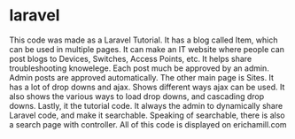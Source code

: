 # laravel
This code was made as a Laravel Tutorial.
It has a blog called Item, which can be used in multiple pages. It can make an IT website where people can post blogs to Devices, Switches, Access Points, etc. It helps share troubleshooting knowelege. Each post much be approved by an admin. Admin posts are approved automatically.
The other main page is Sites. It has a lot of drop downs and ajax. Shows different ways ajax can be used. It also shows the various ways to load drop downs, and cascading drop downs.
Lastly, it the tutorial code. It always the admin to dynamically share Laravel code, and make it searchable.
Speaking of searchable, there is also a search page with controller.
All of this code is displayed on erichamill.com
